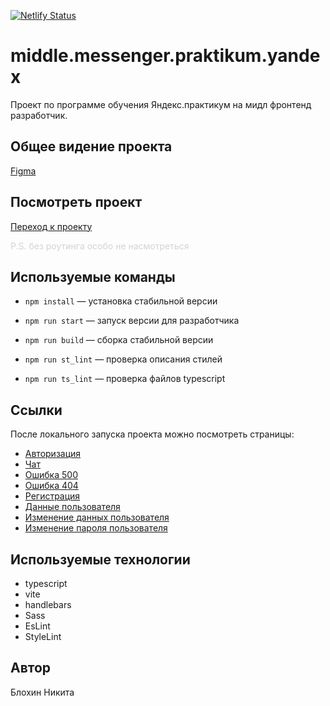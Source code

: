 [![Netlify Status](https://api.netlify.com/api/v1/badges/59fd3869-edd3-457d-b45c-6d149b3e65d9/deploy-status)](https://app.netlify.com/sites/ypmessenger/deploys)

# middle.messenger.praktikum.yandex

Проект по программе обучения Яндекс.практикум на мидл фронтенд разработчик.

## Общее видение проекта

[Figma](https://www.figma.com/design/nYh6OkmJRgXXwICia7oA8v/Стиль-чата-для-проекта-ЯП?node-id=0-1&p=f&t=sKClgouoI06Ynk8M-0)

## Посмотреть проект

[Переход к проекту](https://chimerical-beignet-75621a.netlify.app/)

<span style="color:lightgray">P.S. без роутинга особо не насмотреться</span>

## Используемые команды

- `npm install` — установка стабильной версии

- `npm run start` — запуск версии для разработчика

- `npm run build` — cборка стабильной версии

- `npm run st_lint` — проверка описания стилей

- `npm run ts_lint` — проверка файлов typescript

## Ссылки

После локального запуска проекта можно посмотреть страницы:

- [Авторизация](http://localhost:3000/)
- [Чат](http://localhost:3000/messenger)
- [Ошибка 500](http://localhost:3000/500)
- [Ошибка 404](http://localhost:3000/404)
- [Регистрация](http://localhost:3000/sign-up)
- [Данные пользователя](http://localhost:3000/settings)
- [Изменение данных пользователя](http://localhost:3000/settings/edit)
- [Изменение пароля пользователя](http://localhost:3000/settings/password)

## Используемые технологии

- typescript
- vite
- handlebars
- Sass
- EsLint
- StyleLint

## Автор

Блохин Никита
